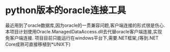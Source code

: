 # python版本的oracle连接工具

最近用到了oracle数据库,因为oracle的一贯兼容问题,客户端连接的形式很是伤心.
本项目计划使用Oracle.ManagedDataAccess.dll去代替oracle客户端连接,实现免客户端连接.
项目目前只能运行在windows平台下,需要.NET框架,(等到.NET Core成熟可直接移植到*UNIX下)
